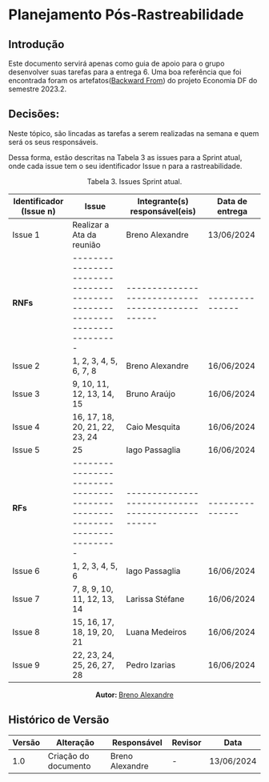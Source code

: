 # Planejamento Pós-Rastreabilidade

## Introdução

Este documento servirá apenas como guia de apoio para o grupo desenvolver suas tarefas para a entrega 6. Uma boa referência que foi encontrada foram os artefatos([Backward From](https://requisitos-de-software.github.io/2023.2-Economia-DF/rastreabilidade/backward_from/)) do projeto Economia DF do semestre 2023.2.

## Decisões:

Neste tópico, são lincadas as tarefas a serem realizadas na semana e quem será os seus responsáveis.

Dessa forma, estão descritas na Tabela 3 as issues para a Sprint atual, onde cada issue tem o seu identificador Issue n para a rastreabilidade.

<center>

Tabela 3. Issues Sprint atual.

| Identificador (Issue n) | Issue                                                                     | Integrante(s) responsável(eis)                   | Data de entrega |
| ----------------------- | ------------------------------------------------------------------------- | ------------------------------------------------ | --------------- |
| Issue 1                 | Realizar a Ata da reunião                                                 | Breno Alexandre                                  | 13/06/2024      |
| <b>RNFs</b>             | ------------------------------------------------------------------------- | ------------------------------------------------ | --------------- |
| Issue 2                 | 1, 2, 3, 4, 5, 6, 7, 8                                                    | Breno Alexandre                                  | 16/06/2024      |
| Issue 3                 | 9, 10, 11, 12, 13, 14, 15                                                 | Bruno Araújo                                     | 16/06/2024      |
| Issue 4                 | 16, 17, 18, 20, 21, 22, 23, 24                                            | Caio Mesquita                                    | 16/06/2024      |
| Issue 5                 | 25                                                                        | Iago Passaglia                                   | 16/06/2024      |
| <b>RFs</b>              | ------------------------------------------------------------------------- | ------------------------------------------------ | --------------- |
| Issue 6                 | 1, 2, 3, 4, 5, 6                                                          | Iago Passaglia                                   | 16/06/2024      |
| Issue 7                 | 7, 8, 9, 10, 11, 12, 13, 14                                               | Larissa Stéfane                                  | 16/06/2024      |
| Issue 8                 | 15, 16, 17, 18, 19, 20, 21                                                | Luana Medeiros                                   | 16/06/2024      |
| Issue 9                 | 22, 23, 24, 25, 26, 27, 28                                                | Pedro Izarias                                    | 16/06/2024      |


<b> Autor: </b> <a href="https://github.com/brenoalexandre0"> Breno Alexandre </a>

</center>




## Histórico de Versão

| Versão | Alteração                           | Responsável     | Revisor         | Data       |
| ------ | ----------------------------------- | --------------- | --------------- | ---------- |
| 1.0    | Criação do documento                | Breno Alexandre | -               | 13/06/2024 |
